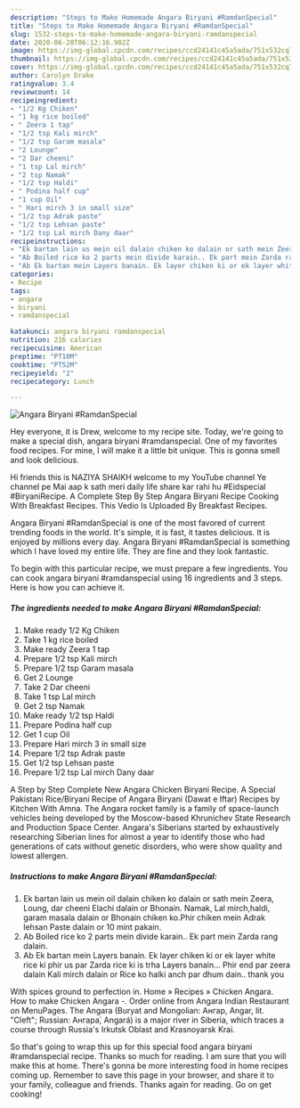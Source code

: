 ```yaml
---
description: "Steps to Make Homemade Angara Biryani #RamdanSpecial"
title: "Steps to Make Homemade Angara Biryani #RamdanSpecial"
slug: 1532-steps-to-make-homemade-angara-biryani-ramdanspecial
date: 2020-06-20T06:12:16.902Z
image: https://img-global.cpcdn.com/recipes/ccd24141c45a5ada/751x532cq70/angara-biryani-ramdanspecial-recipe-main-photo.jpg
thumbnail: https://img-global.cpcdn.com/recipes/ccd24141c45a5ada/751x532cq70/angara-biryani-ramdanspecial-recipe-main-photo.jpg
cover: https://img-global.cpcdn.com/recipes/ccd24141c45a5ada/751x532cq70/angara-biryani-ramdanspecial-recipe-main-photo.jpg
author: Carolyn Drake
ratingvalue: 3.4
reviewcount: 14
recipeingredient:
- "1/2 Kg Chiken"
- "1 kg rice boiled"
- " Zeera 1 tap"
- "1/2 tsp Kali mirch"
- "1/2 tsp Garam masala"
- "2 Lounge"
- "2 Dar cheeni"
- "1 tsp Lal mirch"
- "2 tsp Namak"
- "1/2 tsp Haldi"
- " Podina half cup"
- "1 cup Oil"
- " Hari mirch 3 in small size"
- "1/2 tsp Adrak paste"
- "1/2 tsp Lehsan paste"
- "1/2 tsp Lal mirch Dany daar"
recipeinstructions:
- "Ek bartan lain us mein oil dalain chiken ko dalain or sath mein Zeera, Loung, dar cheeni Elachi dalain or Bhonain. Namak, Lal mirch,haldi, garam masala dalain or Bhonain chiken ko.Phir chiken mein Adrak lehsan Paste dalain or 10 mint pakain."
- "Ab Boiled rice ko 2 parts mein divide karain.. Ek part mein Zarda rang dalain."
- "Ab Ek bartan mein Layers banain. Ek layer chiken ki or ek layer white rice ki phir us par Zarda rice ki is trha Layers banain... Phir end par zeera dalain Kali mirch dalain or Rice ko halki anch par dhum dain.. thank you"
categories:
- Recipe
tags:
- angara
- biryani
- ramdanspecial

katakunci: angara biryani ramdanspecial 
nutrition: 216 calories
recipecuisine: American
preptime: "PT10M"
cooktime: "PT52M"
recipeyield: "2"
recipecategory: Lunch

---
```



![Angara Biryani #RamdanSpecial](https://img-global.cpcdn.com/recipes/ccd24141c45a5ada/751x532cq70/angara-biryani-ramdanspecial-recipe-main-photo.jpg)

Hey everyone, it is Drew, welcome to my recipe site. Today, we're going to make a special dish, angara biryani #ramdanspecial. One of my favorites food recipes. For mine, I will make it a little bit unique. This is gonna smell and look delicious.

Hi friends this is NAZIYA SHAIKH welcome to my YouTube channel Ye channel pe Mai aap k sath meri daily life share kar rahi hu #Eidspecial #BiryaniRecipe. A Complete Step By Step Angara Biryani Recipe Cooking With Breakfast Recipes. This Vedio Is Uploaded By Breakfast Recipes.

Angara Biryani #RamdanSpecial is one of the most favored of current trending foods in the world. It's simple, it is fast, it tastes delicious. It is enjoyed by millions every day. Angara Biryani #RamdanSpecial is something which I have loved my entire life. They are fine and they look fantastic.


To begin with this particular recipe, we must prepare a few ingredients. You can cook angara biryani #ramdanspecial using 16 ingredients and 3 steps. Here is how you can achieve it.

<!--inarticleads1-->

##### The ingredients needed to make Angara Biryani #RamdanSpecial:

1. Make ready 1/2 Kg Chiken
1. Take 1 kg rice boiled
1. Make ready  Zeera 1 tap
1. Prepare 1/2 tsp Kali mirch
1. Prepare 1/2 tsp Garam masala
1. Get 2 Lounge
1. Take 2 Dar cheeni
1. Take 1 tsp Lal mirch
1. Get 2 tsp Namak
1. Make ready 1/2 tsp Haldi
1. Prepare  Podina half cup
1. Get 1 cup Oil
1. Prepare  Hari mirch 3 in small size
1. Prepare 1/2 tsp Adrak paste
1. Get 1/2 tsp Lehsan paste
1. Prepare 1/2 tsp Lal mirch Dany daar


A Step by Step Complete New Angara Chicken Biryani Recipe. A Special Pakistani Rice/Biryani Recipe of Angara Biryani (Dawat e Iftar) Recipes by Kitchen With Amna. The Angara rocket family is a family of space-launch vehicles being developed by the Moscow-based Khrunichev State Research and Production Space Center. Angara&#39;s Siberians started by exhaustively researching Siberian lines for almost a year to identify those who had generations of cats without genetic disorders, who were show quality and lowest allergen. 

<!--inarticleads2-->

##### Instructions to make Angara Biryani #RamdanSpecial:

1. Ek bartan lain us mein oil dalain chiken ko dalain or sath mein Zeera, Loung, dar cheeni Elachi dalain or Bhonain. Namak, Lal mirch,haldi, garam masala dalain or Bhonain chiken ko.Phir chiken mein Adrak lehsan Paste dalain or 10 mint pakain.
1. Ab Boiled rice ko 2 parts mein divide karain.. Ek part mein Zarda rang dalain.
1. Ab Ek bartan mein Layers banain. Ek layer chiken ki or ek layer white rice ki phir us par Zarda rice ki is trha Layers banain... Phir end par zeera dalain Kali mirch dalain or Rice ko halki anch par dhum dain.. thank you


With spices ground to perfection in. Home » Recipes » Chicken Angara. How to make Chicken Angara -. Order online from Angara Indian Restaurant on MenuPages. The Angara (Buryat and Mongolian: Ангар, Angar, lit. &#34;Cleft&#34;; Russian: Ангара́, Angará) is a major river in Siberia, which traces a course through Russia&#39;s Irkutsk Oblast and Krasnoyarsk Krai. 

So that's going to wrap this up for this special food angara biryani #ramdanspecial recipe. Thanks so much for reading. I am sure that you will make this at home. There's gonna be more interesting food in home recipes coming up. Remember to save this page in your browser, and share it to your family, colleague and friends. Thanks again for reading. Go on get cooking!
